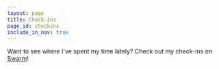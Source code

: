 ```yaml
---
layout: page
title: Check-Ins
page_id: checkins
include_in_nav: true
---
```


Want to see where I've spent my time lately? Check out my check-ins on [Swarm](https://www.swarmapp.com/)!

<div id="checkin_map" style="opacity:0;"></div>
